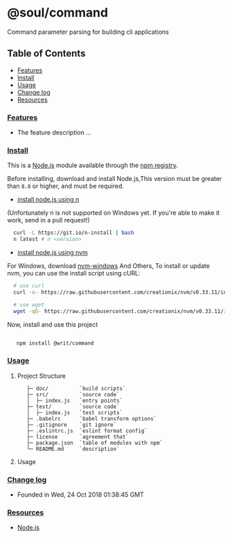 # @soul/command

Command parameter parsing for building cli applications

## Table of Contents

* [Features](#features)
* [Install](#install)
* [Usage](#usage)
* [Change log](#changelog)
* [Resources](#resources)

### [Features](#features)

* The feature description ...

### [Install](#install)

This is a [Node.js](https://nodejs.org/en/) module available through the [npm registry](https://www.npmjs.com/).

Before installing, download and install Node.js,This version must be greater than `8.8` or higher, and must be required.

* [install node.js using n](https://github.com/tj/n)

(Unfortunately n is not supported on Windows yet. If you're able to make it work, send in a pull request!)

```sh
  curl -L https://git.io/n-install | bash
  n latest # n <version>
```

* [install node.js using nvm](https://github.com/creationix/nvm)

For Windows, download [nvm-windows](https://github.com/coreybutler/nvm-windows/releases)
And Others, To install or update nvm, you can use the install script using cURL:

```sh
  # use curl
  curl -o- https://raw.githubusercontent.com/creationix/nvm/v0.33.11/install.sh | bash

  # use wget
  wget -qO- https://raw.githubusercontent.com/creationix/nvm/v0.33.11/install.sh | bash
```

Now, install and use this project

```sh

   npm install @writ/command

```

### [Usage](#usage)

1. Project Structure

   ```text
      ├─ doc/          `build scripts`
      ├─ src/          `source code`
      │  ├─ index.js   `entry points`
      ├─ test/         `source code`
      │  ├─ index.js   `test scripts`
      ├─ .babelrc      `babel transform options`
      ├─ .gitignore    `git ignore`
      ├─ .eslintrc.js  `eslint format config`
      ├─ license       `agreement that`
      ├─ package.json  `table of modules with npm`
      └─ README.md     `description`
   ```

2. Usage

### [Change log](#changelog)

* Founded in Wed, 24 Oct 2018 01:38:45 GMT

### [Resources](#resources)

* [Node.js](https://nodejs.org/en/)